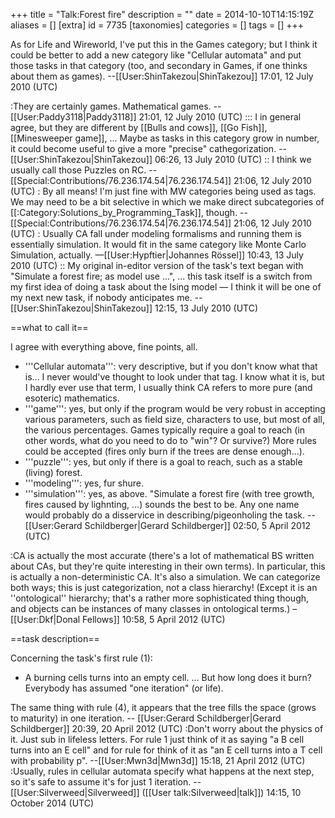 +++
title = "Talk:Forest fire"
description = ""
date = 2014-10-10T14:15:19Z
aliases = []
[extra]
id = 7735
[taxonomies]
categories = []
tags = []
+++

As for Life and Wireworld, I've put this in the Games category; but I think it could be better to add a new category like "Cellular automata" and put those tasks in that category (too, and secondary in Games, if one thinks about them as games). --[[User:ShinTakezou|ShinTakezou]] 17:01, 12 July 2010 (UTC)

:They are certainly games. Mathematical games. --[[User:Paddy3118|Paddy3118]] 21:01, 12 July 2010 (UTC)
::: I in general agree, but they are different by [[Bulls and cows]], [[Go Fish]], [[Minesweeper game]], ... Maybe as tasks in this category grow in number, it could become useful to give a more "precise" cathegorization. --[[User:ShinTakezou|ShinTakezou]] 06:26, 13 July 2010 (UTC)
:: I think we usually call those Puzzles on RC. --[[Special:Contributions/76.236.174.54|76.236.174.54]] 21:06, 12 July 2010 (UTC)
: By all means! I'm just fine with MW categories being used as tags. We may need to be a bit selective in which we make direct subcategories of [[:Category:Solutions_by_Programming_Task]], though. --[[Special:Contributions/76.236.174.54|76.236.174.54]] 21:06, 12 July 2010 (UTC)
: Usually CA fall under modeling formalisms and running them is essentially simulation. It would fit in the same category like Monte Carlo Simulation, actually. —[[User:Hypftier|Johannes Rössel]] 10:43, 13 July 2010 (UTC)
:: My original in-editor version of the task's text began with "Simulate a forest fire; as model use ...", ... this task itself is a switch from my first idea of doing a task about the Ising model &mdash; I think it will be one of my next new task, if nobody anticipates me. --[[User:ShinTakezou|ShinTakezou]] 12:15, 13 July 2010 (UTC)

==what to call it==

I agree with everything above, fine points, all.  
* '''Cellular automata''': very descriptive, but if you don't know what that is...  I never would've thought to look under that tag. I know what it is, but I hardly ever use that term, I usually think CA refers to more pure (and esoteric) mathematics.
* '''game''': yes, but only if the program would be very robust in accepting various parameters, such as field size, characters to use, but most of all, the various percentages. Games typically require a goal to reach (in other words, what do you need to do to "win"? Or survive?) More rules could be accepted (fires only burn if the trees are dense enough...). 
* '''puzzle''': yes, but only if there is a goal to reach, such as a stable (living) forest.
* '''modeling''': yes, fur shure.
* '''simulation''': yes, as above. "Simulate a forest fire (with tree growth, fires caused by lighnting, ...) sounds the best to be.
Any one name would probably do a disservice in describing/pigeonholing the task. -- [[User:Gerard Schildberger|Gerard Schildberger]] 02:50, 5 April 2012 (UTC)

:CA is actually the most accurate (there's a lot of mathematical BS written about CAs, but they're quite interesting in their own terms). In particular, this is actually a non-deterministic CA. It's also a simulation. We can categorize both ways; this is just categorization, not a class hierarchy! (Except it is an ''ontological'' hierarchy; that's a rather more sophisticated thing though, and objects can be instances of many classes in ontological terms.) –[[User:Dkf|Donal Fellows]] 10:58, 5 April 2012 (UTC)

==task description==

Concerning the task's first rule (1):
* A burning cells turns into an empty cell.
... But how long does it burn?  Everybody has assumed "one iteration" (or life). 

The same thing with rule (4), it appears that the tree fills the space (grows to maturity) in one iteration. -- [[User:Gerard Schildberger|Gerard Schildberger]] 20:39, 20 April 2012 (UTC)
:Don't worry about the physics of it. Just sub in lifeless letters. For rule 1 just think of it as saying "a B cell turns into an E cell" and for rule for think of it as "an E cell turns into a T cell with probability p". --[[User:Mwn3d|Mwn3d]] 15:18, 21 April 2012 (UTC)
:Usually, rules in cellular automata specify what happens at the next step, so it's safe to assume it's for just 1 iteration. --[[User:Silverweed|Silverweed]] ([[User talk:Silverweed|talk]]) 14:15, 10 October 2014 (UTC)
